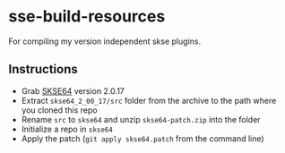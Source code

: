 # sse-build-resources
For compiling my version independent skse plugins.

## Instructions
* Grab [SKSE64](http://skse.silverlock.org/) version 2.0.17
* Extract ```skse64_2_00_17/src``` folder from the archive to the path where you cloned this repo
* Rename ```src``` to ```skse64``` and unzip ```skse64-patch.zip``` into the folder
* Initialize a repo in ```skse64```
* Apply the patch (```git apply skse64.patch``` from the command line)
